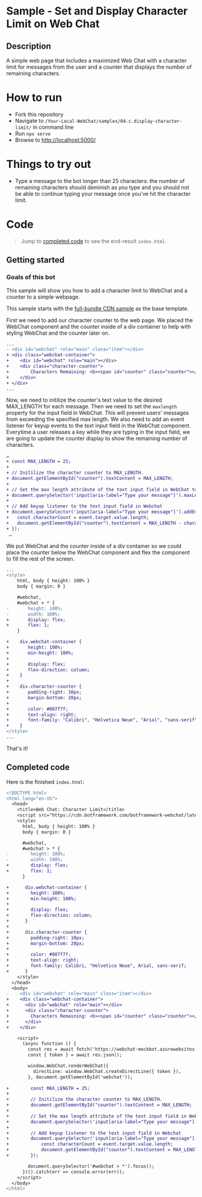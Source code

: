 # Sample - Set and Display Character Limit on Web Chat

## Description
A simple web page that includes a maximized Web Chat with a character limit for messages from the user and a counter that displays the number of remaining characters.

# How to run
- Fork this repository
- Navigate to `/Your-Local-WebChat/samples/04.c.display-character-limit/` in command line
- Run `npx serve`
- Browse to [http://localhost:5000/](http://localhost:5000/)

# Things to try out
- Type a message to the bot longer than 25 characters: the number of remaining characters should deminish as you type and you should not be able to continue typing your message once you've hit the character limit.

# Code

> Jump to [completed code](#completed-code) to see the end-result `index.html`.

## Getting started

### Goals of this bot
This sample will show you how to add a character limit to WebChat and a counter to a simple webpage.

This sample starts with the [full-bundle CDN sample](./../01.a.getting-started-full-bundle/README.md) as the base template.

First we need to add our character counter to the web page. We placed the WebChat component and the counter inside of a div container to help with styling WebChat and the counter later on.

```diff
...
- <div id="webchat" role="main" class="item"></div>
+ <div class="webchat-container">
+    <div id="webchat" role="main"></div>
+    <div class="character-counter">
+        Characters Remaining: <b><span id="counter" class="counter"></span></b>
+    </div>
+ </div>
...
```

Now, we need to initilize the counter's text value to the desired MAX_LENGTH for each message. Then we need to set the `maxlength` property for the input field in WebChat. This will prevent users' messages from exceeding the specified max length. We also need to add an event listener for keyup events to the text input field in the WebChat component. Everytime a user releases a key while they are typing in the input field, we are going to update the counter display to show the remaining number of characters.

```diff
…
+ const MAX_LENGTH = 25;
+        
+ // Initilize the character counter to MAX_LENGTH.
+ document.getElementById("counter").textContent = MAX_LENGTH;
+
+ // Set the max length attribute of the text input field in WebChat to MAX_LENGTH.
+ document.querySelector('input[aria-label="Type your message"]').maxLength = MAX_LENGTH;
+
+ // Add keyup listener to the text input field in Webchat
+ document.querySelector('input[aria-label="Type your message"]').addEventListener('keyup', (event) => {
+   const characterCount = event.target.value.length;
+   document.getElementById("counter").textContent = MAX_LENGTH - characterCount;
+ });
 …
```

We put WebChat and the counter inside of a div container so we could place the counter below the WebChat component and flex the component to fill the rest of the screen.

```diff
...
<style>
    html, body { height: 100% }
    body { margin: 0 }

    #webchat,
    #webchat > * {
-       height: 100%;
-       width: 100%;
+       display: flex;
+       flex: 1;
    }   

+    div.webchat-container {
+       height: 100%;
+       min-height: 100%;
+
+       display: flex;
+       flex-direction: column;
+    }
+
+    div.character-counter {
+       padding-right: 10px; 
+       margin-bottom: 20px;
+
+       color: #807f7f;
+       text-align: right;
+       font-family: "Calibri", "Helvetica Neue", "Arial", "sans-serif";
+    }
</style>
...

```

That's it!

## Completed code

Here is the finished `index.html`:

```diff
<!DOCTYPE html>
<html lang="en-US">
  <head>
    <title>Web Chat: Character Limit</title>
    <script src="https://cdn.botframework.com/botframework-webchat/latest/webchat.js"></script>
    <style>
      html, body { height: 100% }
      body { margin: 0 }

      #webchat,
      #webchat > * {
-        height: 100%;
-        width: 100%;
+        display: flex;
+        flex: 1;
      }

+      div.webchat-container {
+        height: 100%;
+        min-height: 100%;
+
+        display: flex;
+        flex-direction: column;
+      }
+
+      div.character-counter {
+        padding-right: 10px; 
+        margin-bottom: 20px;
+
+        color: #807f7f;
+        text-align: right;
+        font-family: Calibri, "Helvetica Neue", Arial, sans-serif;
+      }
    </style>
  </head>
  <body>
-    <div id="webchat" role="main" class="item"></div>
+    <div class="webchat-container">
+      <div id="webchat" role="main"></div>
+      <div class="character-counter">
+        Characters Remaining: <b><span id="counter" class="counter"></span></b>
+      </div>
+    </div>

    <script>
      (async function () {
        const res = await fetch('https://webchat-mockbot.azurewebsites.net/directline/token', { method: 'POST' });
        const { token } = await res.json();

        window.WebChat.renderWebChat({
          directLine: window.WebChat.createDirectLine({ token }),
        }, document.getElementById('webchat'));
        
+        const MAX_LENGTH = 25;
+        
+        // Initilize the character counter to MAX_LENGTH.
+        document.getElementById("counter").textContent = MAX_LENGTH;
+
+        // Set the max length attribute of the text input field in WebChat to MAX_LENGTH.
+        document.querySelector('input[aria-label="Type your message"]').maxLength = MAX_LENGTH;
+
+        // Add keyup listener to the text input field in Webchat
+        document.querySelector('input[aria-label="Type your message"]').addEventListener('keyup', (event) => {
+            const characterCount = event.target.value.length;
+            document.getElementById("counter").textContent = MAX_LENGTH - characterCount;
+        });

        document.querySelector('#webchat > *').focus();
      })().catch(err => console.error(err));
    </script>
  </body>
</html>
```